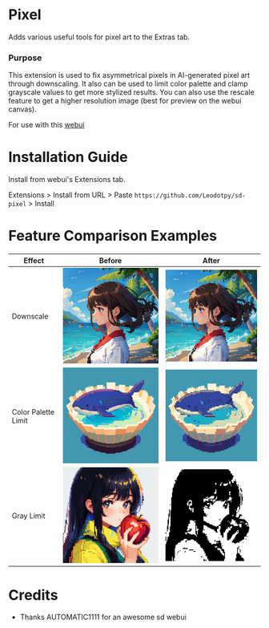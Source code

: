 # Pixel
Adds various useful tools for pixel art to the Extras tab.

### Purpose
This extension is used to fix asymmetrical pixels in AI-generated pixel art through downscaling.
It also can be used to limit color palette and clamp grayscale values to get more stylized results. You can also use the rescale feature to get a higher resolution image (best for preview on the webui canvas).

For use with this [webui](https://github.com/AUTOMATIC1111/stable-diffusion-webui)

# Installation Guide
Install from webui's Extensions tab.

Extensions > Install from URL > Paste `https://github.com/Leodotpy/sd-pixel` > Install

# Feature Comparison Examples

| Effect  | Before | After |
|---------|--------|-------|
| Downscale | ![](examples/before-downscale2.png) | ![](examples/after-downscale2.png) |
| Color Palette Limit | ![](examples/before-palette.png) | ![](examples/after-palette.png) |
| Gray Limit | ![](examples/before-gray.png) | ![bad apple](examples/after-gray.png) |


# Credits
* Thanks AUTOMATIC1111 for an awesome sd webui
